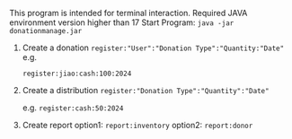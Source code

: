 This program is intended for terminal interaction.
Required JAVA environment version higher than 17
Start Program:
`java -jar donationmanage.jar`

1. Create a donation 
   `register:"User":"Donation Type":"Quantity:"Date"`
   e.g.
   
   `register:jiao:cash:100:2024`
2. Create a distribution 
   `register:"Donation Type":"Quantity":"Date"`

   e.g. 
   `register:cash:50:2024`
3. Create report
   option1:
   `report:inventory`
   option2:
   `report:donor`
